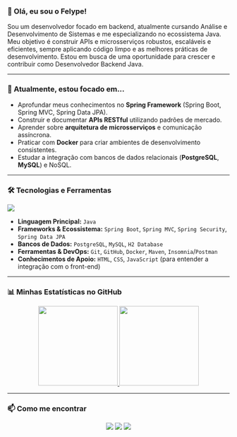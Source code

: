 ### 👋 Olá, eu sou o Felype!

Sou um desenvolvedor focado em backend, atualmente cursando Análise e Desenvolvimento de Sistemas e me especializando no ecossistema Java. Meu objetivo é construir APIs e microsserviços robustos, escaláveis e eficientes, sempre aplicando código limpo e as melhores práticas de desenvolvimento. Estou em busca de uma oportunidade para crescer e contribuir como Desenvolvedor Backend Java.

---

### 🌱 Atualmente, estou focado em...

- Aprofundar meus conhecimentos no **Spring Framework** (Spring Boot, Spring MVC, Spring Data JPA).
- Construir e documentar **APIs RESTful** utilizando padrões de mercado.
- Aprender sobre **arquitetura de microsserviços** e comunicação assíncrona.
- Praticar com **Docker** para criar ambientes de desenvolvimento consistentes.
- Estudar a integração com bancos de dados relacionais (**PostgreSQL**, **MySQL**) e NoSQL.

---

### 🛠️ Tecnologias e Ferramentas

<p>
  <a href="https://skillicons.dev">
    <img src="https://skillicons.dev/icons?i=java,spring,maven,git,docker,postgres,mysql,github,idea" />
  </a>
</p>

- **Linguagem Principal:** `Java`
- **Frameworks & Ecossistema:** `Spring Boot`, `Spring MVC`, `Spring Security`, `Spring Data JPA`
- **Bancos de Dados:** `PostgreSQL`, `MySQL`, `H2 Database`
- **Ferramentas & DevOps:** `Git`, `GitHub`, `Docker`, `Maven`, `Insomnia`/`Postman`
- **Conhecimentos de Apoio:** `HTML`, `CSS`, `JavaScript` (para entender a integração com o front-end)

---

### 📊 Minhas Estatísticas no GitHub

<div align="center">
  <a href="https://github.com/Felype-cybher">
    <img height="180em" src="https://github-readme-stats.vercel.app/api?username=Felype-cybher&show_icons=true&theme=blueberry&include_all_commits=true&count_private=true"/>
    <img height="180em" src="https://github-readme-stats.vercel.app/api/top-langs/?username=Felype-cybher&layout=compact&langs_count=7&theme=blueberry"/>
  </a>
</div>

---

### 📫 Como me encontrar

<div align="center"> 
  <a href="https://www.instagram.com/_felypezzz/" target="_blank"><img src="https://img.shields.io/badge/-Instagram-%23E4405F?style=for-the-badge&logo=instagram&logoColor=white" target="_blank"></a>
  <a href="mailto:felypemaxsantossilva0@gmail.com"><img src="https://img.shields.io/badge/-Gmail-%23333?style=for-the-badge&logo=gmail&logoColor=white" target="_blank"></a>
  <a href="https://www.linkedin.com/in/felype-silva-271113340/" target="_blank"><img src="https://img.shields.io/badge/-LinkedIn-%230077B5?style=for-the-badge&logo=linkedin&logoColor=white" target="_blank"></a> 
</div>
